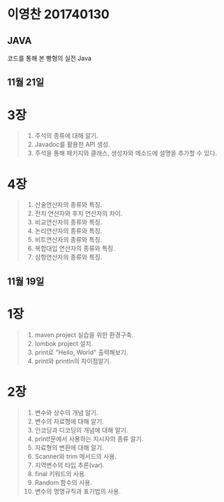 # 이영찬 201740130
## JAVA
코드를 통해 본 빵형의 실전 Java

## 11월 21일
# 3장 
>1. 주석의 종류에 대해 알기.
>2. Javadoc를 활용한 API 생성.
>3. 주석을 통해 패키지와 클래스, 생성자와 메소드에 설명을 추가할 수 있다.

# 4장
>1. 산술연산자의 종류와 특징.
>2. 전치 연산자와 후치 연산자의 차이.
>3. 비교연산자의 종류와 특징.
>4. 논리연산자의 종류와 특징.
>5. 비트연산자의 종류와 특징.
>6. 복합대입 연산자의 종류와 특징.
>7. 삼항연산자의 종류와 특징.

## 11월 19일
# 1장
>1. maven project 실습을 위한 환경구축.
>2. lombok project 설치.
>3. print로 "Hello, World" 출력해보기.
>4. print와 println의 차이점알기.

# 2장
>1. 변수와 상수의 개념 알기.
>2. 변수의 자료형에 대해 알기.
>3. 인코딩과 디코딩의 개념에 대해 알기.
>4. printf문에서 사용하는 지시자의 종류 알기.
>5. 자료형의 변환에 대해 알기.
>6. Scanner와 trim 메서드의 사용.
>7. 지역변수의 타입 추론(var).
>8. final 키워드의 사용.
>9. Random 함수의 사용.
>10. 변수의 명명규칙과 표기법의 사용.